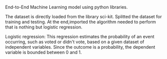 
End-to-End Machine Learning model using python libraries.

The dataset is directly loaded from the library sci-kit.
Splitted the dataset for training and testing.
At the end,imported the algorithm needed to perform that is nothing but logistic regression.

Logistic regression:
  This regression estimates the probability of an event occurring, such as voted or didn't vote, based on a given dataset of independent variables.
  Since the outcome is a probability, the dependent variable is bounded between 0 and 1.

